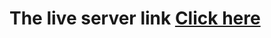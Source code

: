 # The live server link <a href="https://shadrxcc.github.io/blugr-landingpage-frontendio/"> Click here </a>